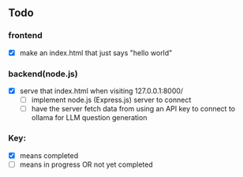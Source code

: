 ## Todo

### frontend
- [x] make an index.html that just says "hello world"

### backend(node.js)
- [x] serve that index.html when visiting 127.0.0.1:8000/
  - [ ] implement node.js (Express.js) server to connect 
  - [ ] have the server fetch data from using an API key to connect to ollama for LLM question generation
### Key:
- [x] means completed
- [ ] means in progress OR not yet completed